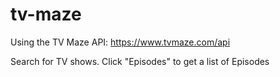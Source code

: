 # tv-maze

Using the TV Maze API: https://www.tvmaze.com/api

Search for TV shows. Click "Episodes" to get a list of Episodes
